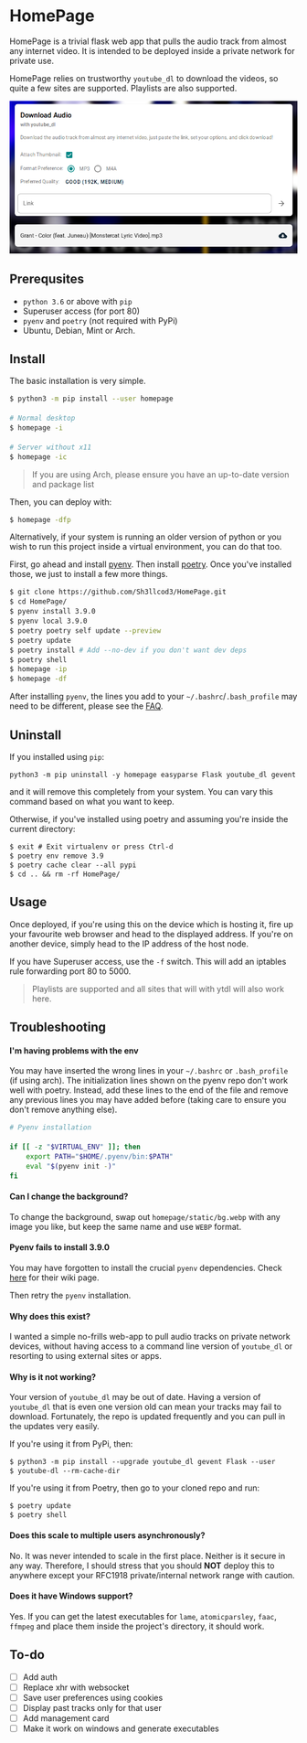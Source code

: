 # HomePage

HomePage is a trivial flask web app that pulls the audio track from almost any internet video.
It is intended to be deployed inside a private network for private use.

HomePage relies on trustworthy `youtube_dl` to download the videos, so quite a few sites are supported. Playlists are also supported.

![HomePage](homepage/static/HomePage.png)

## Prerequsites

- `python 3.6` or above with `pip`
- Superuser access (for port 80)
- `pyenv` and `poetry` (not required with PyPi)
- Ubuntu, Debian, Mint or Arch.

## Install

The basic installation is very simple.

```bash
$ python3 -m pip install --user homepage

# Normal desktop
$ homepage -i

# Server without x11
$ homepage -ic
```

> If you are using Arch, please ensure you have an up-to-date version and package list

Then, you can deploy with:

```bash
$ homepage -dfp
```

Alternatively, if your system is running an older version of python or you wish to run this project inside
a virtual environment, you can do that too.

First, go ahead and install [pyenv](https://github.com/pyenv/pyenv#basic-github-checkout). Then install [poetry](https://github.com/sdispater/poetry).
Once you've installed those, we just to install a few more things.

```bash
$ git clone https://github.com/Sh3llcod3/HomePage.git
$ cd HomePage/
$ pyenv install 3.9.0
$ pyenv local 3.9.0
$ poetry poetry self update --preview
$ poetry update
$ poetry install # Add --no-dev if you don't want dev deps
$ poetry shell
$ homepage -ip
$ homepage -df
```

After installing `pyenv`, the lines you add to your `~/.bashrc`/`.bash_profile` may need to be different, please see the [FAQ](#faq--troubleshooting).

## Uninstall

If you installed using `pip`:

```shell
python3 -m pip uninstall -y homepage easyparse Flask youtube_dl gevent
```

and it will remove this completely from your system. You can vary this command based on what you want to keep.

Otherwise, if you've installed using poetry and assuming you're inside the current directory:

```shell
$ exit # Exit virtualenv or press Ctrl-d
$ poetry env remove 3.9
$ poetry cache clear --all pypi
$ cd .. && rm -rf HomePage/
```

## Usage

Once deployed, if you're using this on the device which is hosting it, fire up your
favourite web browser and head to the displayed address. If you're on another device,
simply head to the IP address of the host node.

If you have Superuser access, use the `-f` switch. This will add an iptables rule forwarding port 80 to 5000.

> Playlists are supported and all sites that will with ytdl will also work here.

## Troubleshooting

#### I'm having problems with the env

You may have inserted the wrong lines in your `~/.bashrc` or `.bash_profile` (if using arch).
The initialization lines shown on the pyenv repo don't work
well with poetry. Instead, add these lines to the end of the file
and remove any previous lines you may have added before
(taking care to ensure you don't remove anything else).

```bash
# Pyenv installation

if [[ -z "$VIRTUAL_ENV" ]]; then
    export PATH="$HOME/.pyenv/bin:$PATH"
    eval "$(pyenv init -)"
fi
```

#### Can I change the background?

To change the background, swap out `homepage/static/bg.webp` with any image you like,
but keep the same name and use `WEBP` format.

#### Pyenv fails to install 3.9.0

You may have forgotten to install the crucial `pyenv` dependencies.
Check [here](https://github.com/pyenv/pyenv/wiki#suggested-build-environment) for their wiki page.

Then retry the `pyenv` installation.

#### Why does this exist?

I wanted a simple no-frills web-app to pull audio tracks on private network devices,
without having access to a command line version of `youtube_dl` or resorting to using external sites or apps.

#### Why is it not working?

Your version of `youtube_dl` may be out of date. Having a version of `youtube_dl`
that is even one version old can mean your tracks may fail to download. Fortunately,
the repo is updated frequently and you can pull in the updates very easily.

If you're using it from PyPi, then:
```shell
$ python3 -m pip install --upgrade youtube_dl gevent Flask --user
$ youtube-dl --rm-cache-dir
```

If you're using it from Poetry, then go to your cloned repo and run:
```shell
$ poetry update
$ poetry shell
```

#### Does this scale to multiple users asynchronously?

No. It was never intended to scale in the first place. Neither is it secure in any way.
Therefore, I should stress that you should __NOT__ deploy this to anywhere except your
RFC1918 private/internal network range with caution.

#### Does it have Windows support?

Yes. If you can get the latest executables for `lame`, `atomicparsley`, `faac`, `ffmpeg` and
place them inside the project's directory, it should work.

## To-do

- [ ] Add auth
- [ ] Replace xhr with websocket
- [ ] Save user preferences using cookies
- [ ] Display past tracks only for that user
- [ ] Add management card
- [ ] Make it work on windows and generate executables

